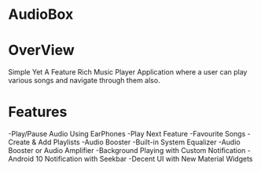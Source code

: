 # AudioBox
# OverView
Simple Yet A Feature Rich Music Player Application where a user can play various songs and navigate through them also.
# Features
-Play/Pause Audio Using EarPhones
-Play Next Feature
-Favourite Songs
-Create & Add Playlists
-Audio Booster
-Built-in System Equalizer
-Audio Booster or Audio Amplifier
-Background Playing with Custom Notification
-Android 10 Notification with Seekbar
-Decent UI with New Material Widgets
